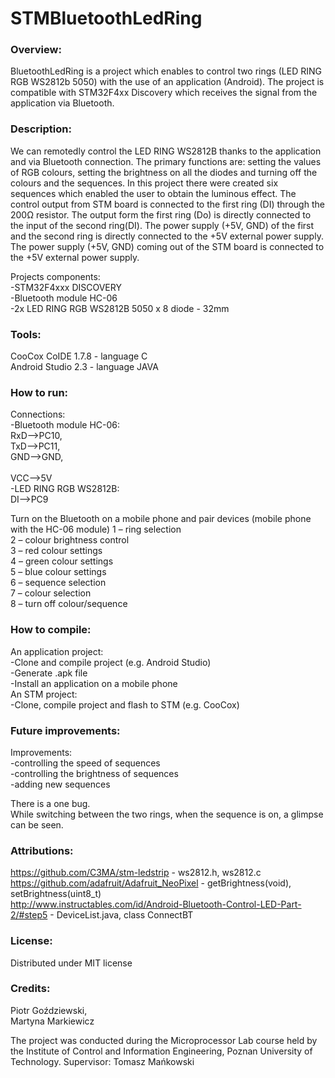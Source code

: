 ﻿# STMBluetoothLedRing

### Overview:
BluetoothLedRing is a project which enables to control two rings (LED RING RGB WS2812b 5050) with the use of an application (Android). The project is compatible with STM32F4xx Discovery which receives the signal from the application via Bluetooth. 

### Description:
We can remotedly control the LED RING WS2812B thanks to the application and via Bluetooth connection. The primary functions are: setting the values of RGB colours, setting the  brightness on all the diodes and turning off the colours and the sequences. In this project there were created six sequences which enabled the user to obtain the luminous effect.
The control output from STM board is connected to the first ring (DI) through the 200Ω resistor.
The output form the first ring (Do) is directly connected to the input of the second ring(DI).
The power supply (+5V, GND) of the first and the second ring is directly connected to the +5V external power supply.
The power supply (+5V, GND) coming out of the STM board is connected to the +5V external power supply.

Projects components:<br />
	-STM32F4xxx DISCOVERY <br />
	-Bluetooth module HC-06 <br />
	-2x LED RING RGB WS2812B 5050 x 8 diode - 32mm <br />

### Tools: 
CooCox CoIDE 1.7.8 - language C  
Android Studio 2.3 - language JAVA

### How to run:
Connections:<br />
	-Bluetooth module HC-06:<br />
        	RxD-->PC10, <br />
		TxD-->PC11, <br />
        	GND-->GND,<br />      
        	VCC-->5V<br />
	-LED RING RGB WS2812B:<br /> 
        	DI-->PC9<br />
	
Turn on the Bluetooth on a mobile phone and pair devices (mobile phone with the HC-06 module)
  1 – ring selection<br />
  2 – colour brightness control<br />
  3 – red colour settings<br />
  4 – green colour settings<br />
  5 – blue colour settings<br />
  6 – sequence selection<br />
  7 – colour selection<br />
  8 – turn off  colour/sequence

### How to compile:
An application project:<br />
    -Clone and compile project (e.g. Android Studio)<br />
    -Generate .apk file<br />
    -Install an application on a mobile phone<br />
An STM project:<br />
    -Clone, compile project and flash to STM (e.g. CooCox)
 	
### Future improvements:
Improvements:<br />
    -controlling the speed  of sequences<br />
    -controlling the brightness  of sequences<br />
    -adding new sequences<br />
    
There is a one bug.<br />
While switching between the two rings, when the sequence is on, a glimpse can be seen.


### Attributions:
https://github.com/C3MA/stm-ledstrip - ws2812.h, ws2812.c<br />
https://github.com/adafruit/Adafruit_NeoPixel - getBrightness(void), setBrightness(uint8_t)<br />
http://www.instructables.com/id/Android-Bluetooth-Control-LED-Part-2/#step5 - DeviceList.java, class ConnectBT

### License:
Distributed under MIT license

### Credits:
Piotr Goździewski,<br />
Martyna Markiewicz

The project was conducted during the Microprocessor Lab course held by the Institute of Control and Information Engineering, Poznan University of Technology.
Supervisor: Tomasz Mańkowski
